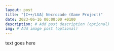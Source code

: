 ```yaml
---
layout: post
title: "[C++/LUA] Necrocade (Game Project)"
date: 2023-06-16 00:00:00 +0100
description: # Add post description (optional)
img: # Add image post (optional)
---
```


text goes here